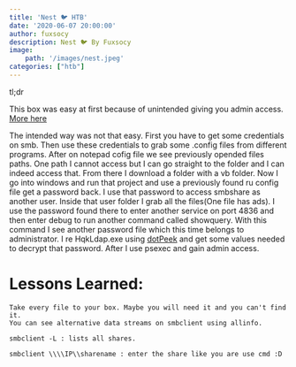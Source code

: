```yaml
---
title: 'Nest 🐦 HTB'
date: '2020-06-07 20:00:00'
author: fuxsocy
description: Nest 🐦 By Fuxsocy
image: 
    path: '/images/nest.jpeg'
categories: ["htb"]
---
```

 

 tl;dr
 
 This box was easy at first because of unintended giving you admin access. [More here](https://0xdf.gitlab.io/2020/01/27/digging-into-psexec-with-htb-nest.html)



 The intended way was not that easy. First you have to get some credentials on smb. Then use these credentials to grab some .config files 
 from different programs. After on notepad cofig file we see previously opended files paths. One path I cannot access but I can go straight to the folder and I can indeed access that.
 From there I download a folder with a vb folder. Now I go into windows and run that project and use a previously found ru config file  get a password back. 
 I use that password to access smbshare as another user. Inside that user folder I grab all the files(One file has ads).
 I use the password found there to enter another service on port 4836 and then enter debug to run another command called showquery. With this command I see another password file which this time belongs to administrator. I re HqkLdap.exe using [dotPeek](https://www.jetbrains.com/decompiler/) and get some values needed to decrypt that password. After I use psexec and gain admin access.
 
 # Lessons Learned:
 ```
 Take every file to your box. Maybe you will need it and you can't find it.
 You can see alternative data streams on smbclient using allinfo.
 
 smbclient -L : lists all shares.
 
 smbclient \\\\IP\\sharename : enter the share like you are use cmd :D
 

```
